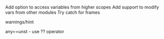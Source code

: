Add option to access variables from higher scopes
Add support to modify vars from other modules
Try catch for frames


warnings/hint

any==unst - use ?? operator
